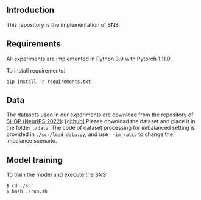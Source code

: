 ## Introduction

This repository is the implementation of SNS. 


## Requirements

All experiments are implemented in Python 3.9 with Pytorch 1.11.0.

To install requirements:
```setup
pip install -r requirements.txt
```

## Data

The datasets used in our experiments are download from the repository of [SHGP (NeurIPS 2022)](https://arxiv.org/abs/2210.10462): [[github]](https://github.com/kepsail/SHGP).Please download the dataset and place it in the folder `./data`. The code of dataset processing for imbalanced setting is provided in `./scr/load_data.py`, and use `--im_ratio` to change the imbalance scenario.


## Model training

To train the model and execute the SNS:

```bash
$ cd ./scr
$ bash ./run.sh
```
